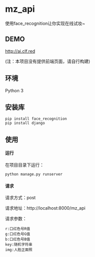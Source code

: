 # mz_api

使用face_recognition让你实现在线试妆~

## DEMO

http://ai.clf.red

(注：本项目没有提供前端页面，请自行构建)

## 环境

Python 3

## 安装库

```
pip install face_recognition
pip install django
```

## 使用

#### 运行
在项目目录下运行：

```
python manage.py runserver
```

#### 请求
请求方式：post

请求地址：http://localhost:8000/mz_api

请求参数：

```
r:口红色号R值 
g:口红色号G值
b:口红色号B值
key:随机字符串
img:人脸正面照
```
